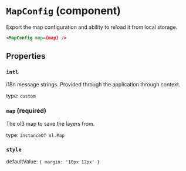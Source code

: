 `MapConfig` (component)
=======================

Export the map configuration and ability to reload it from local storage.

```xml
<MapConfig map={map} />
```

Properties
----------

### `intl`

i18n message strings. Provided through the application through context.

type: `custom`


### `map` (required)

The ol3 map to save the layers from.

type: `instanceOf ol.Map`


### `style`

defaultValue: `{
  margin: '10px 12px'
}`

